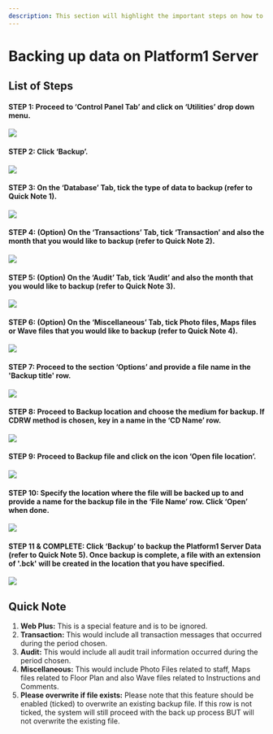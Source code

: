 ```yaml
---
description: This section will highlight the important steps on how to back up server data.
---
```


# Backing up data on Platform1 Server

## List of Steps

#### STEP 1: Proceed to ‘Control Panel Tab’ and click on ‘Utilities’ drop down menu.

![](../.gitbook/assets/untitleda.png)



#### STEP 2: Click ‘Backup’.

![](../.gitbook/assets/untitled.png)



#### STEP 3: On the ‘Database’ Tab, tick the type of data to backup \(refer to Quick Note 1\).

![](../.gitbook/assets/untitled1b%20%281%29.png)



#### STEP 4: \(Option\) On the ‘Transactions’ Tab, tick ‘Transaction’ and also the month that you would like to backup \(refer to Quick Note 2\).

![](../.gitbook/assets/untitled2a%20%286%29.png)



#### STEP 5: \(Option\) On the ‘Audit’ Tab, tick ‘Audit’ and also the month that you would like to backup \(refer to Quick Note 3\).

![](../.gitbook/assets/untitled3b.png)



#### STEP 6: \(Option\) On the ‘Miscellaneous’ Tab, tick Photo files, Maps files or Wave files that you would like to backup \(refer to Quick Note 4\).

![](../.gitbook/assets/untitled4b.png)



#### STEP 7: Proceed to the section ‘Options’ and provide a file name in the 'Backup title' row.

![](../.gitbook/assets/untitled5b%20%281%29.png)



#### STEP 8: Proceed to Backup location and choose the medium for backup. If CDRW method is chosen, key in a name in the ‘CD Name’ row.

![](../.gitbook/assets/untitled6.png)



#### STEP 9: Proceed to Backup file and click on the icon ‘Open file location’.

![](../.gitbook/assets/untitled7.png)



#### STEP 10: Specify the location where the file will be backed up to and provide a name for the backup file in the ‘File Name’ row. Click ‘Open’ when done.

![](../.gitbook/assets/untitled8b%20%281%29.png)



#### STEP 11 & COMPLETE: Click ‘Backup’ to backup the Platform1 Server Data \(refer to Quick Note 5\). Once backup is complete, a file with an extension of **'.bck'** will be created in the location that you have specified. 

![](../.gitbook/assets/untitled9b.png)

## Quick Note

1. **Web Plus:** This is a special feature and is to be ignored.
2. **Transaction:** This would include all transaction messages that occurred during the period chosen.
3. **Audit:** This would include all audit trail information occurred during the period chosen.
4. **Miscellaneous:** This would include Photo Files related to staff, Maps files related to Floor Plan and also Wave files related to Instructions and Comments.
5. **Please overwrite if file exists:** Please note that this feature should be enabled \(ticked\) to overwrite an existing backup file. If this row is not ticked, the system will still proceed with the back up process BUT will not overwrite the existing file. 

